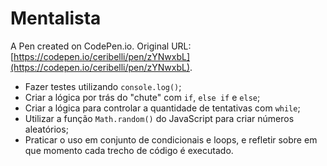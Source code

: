 # Mentalista

A Pen created on CodePen.io. Original URL: [https://codepen.io/ceribelli/pen/zYNwxbL](https://codepen.io/ceribelli/pen/zYNwxbL).

- Fazer testes utilizando `console.log()`;
- Criar a lógica por trás do "chute" com `if`, `else if` e `else`;
- Criar a lógica para controlar a quantidade de tentativas com `while`;
- Utilizar a função `Math.random()` do JavaScript para criar números aleatórios;
- Praticar o uso em conjunto de condicionais e loops, e refletir sobre em que momento cada trecho de código é executado.